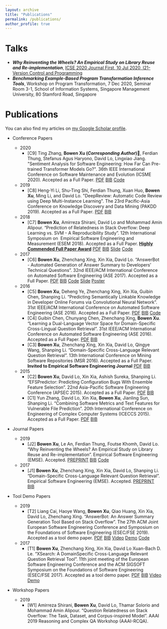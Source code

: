 ```yaml
---
layout: archive
title: "Publications"
permalink: /publications/
author_profile: true
---
```


<!-- {% if author.googlescholar %}
  You can also find my articles on <u><a href="{{author.googlescholar}}">my Google Scholar profile</a>.</u>
{% endif %}

{% include base_path %}

{% for post in site.publications reversed %}
  {% include archive-single.html %}
{% endfor %} -->



# Talks
* **_Why Reinventing the Wheels? An Empirical Study on Library Reuse and Re-implementation_**, [ICSE 2020 Journal First, 10 Jul 2020, I21-Version Control and Programming](https://2020.icse-conferences.org/details/icse-2020-Journal-First/8/Why-Reinventing-the-Wheels-An-Empirical-Study-on-Library-Reuse-and-Re-implementation)
* **_Benchmarking Example-Based Program
Transformation Inference Tools_**, Workshop on Program Transformation, 7 Dec 2020, Seminar Room 3-1, School of Information Systems, Singapore Management University, 80 Stamford Road, Singapore


# Publications

You can also find my articles on [my Google Scholar profile](https://scholar.google.com.sg/citations?user=rxslINgAAAAJ&hl=en).

* Conference Papers
    * 2020
        * [C9] Ting Zhang, **Bowen Xu (_Corresponding Author_)**, Ferdian Thung, Stefanus Agus Haryono, David Lo, Lingxiao Jiang. "Sentiment Analysis for Software Engineering: How Far Can Pre-trained Transformer Models Go?". 36th IEEE International Conference on Software Maintenance and Evolution (ICSME 2020). Accepted as a Full Paper. [PDF](https://xbwer.github.io/publications/ICSME2020.pdf)  [BIB](https://raw.githubusercontent.com/XBWer/xbwer.github.io/master/_publications/ICSME_bib.html) [Code](https://github.com/soarsmu/SA4SE)
    * 2019
        * [C8] Heng-Yi Li, Shu-Ting Shi, Ferdian Thung, Xuan Huo, **Bowen Xu**, Ming Li, and David Lo. "DeepReview: Automatic Code Review using Deep Multi-Instance Learning". The 23rd Pacific-Asia Conference on Knowledge Discovery and Data Mining (PAKDD 2019). Accepted as a Full Paper. [PDF](https://xbwer.github.io/publications/PAKDD2019.pdf)  [BIB](https://raw.githubusercontent.com/XBWer/xbwer.github.io/master/_publications/PAKDD2019_bib.html)
    * 2018
        * [C7] **Bowen Xu**, Amirreza Shirani, David Lo and Mohammad Amin Alipour. “Prediction of Relatedness in Stack Overflow: Deep Learning vs. SVM - A Reproducibility Study”. 12th International Symposium on  Empirical Software Engineering and Measurement (ESEM 2018). Accepted as a Full Paper. **[Highly Commended Full Paper Award](https://xbwer.github.io/publications/ESEM_highly_commended_full_paper_award.pdf)** [PDF](https://xbwer.github.io/publications/ESEM2018.pdf)  [BIB](https://raw.githubusercontent.com/XBWer/xbwer.github.io/master/_publications/ESEM2018_bib.html) [Slide](https://xbwer.github.io/publications/ESEM2018-Slide.pdf) [Code](https://github.com/XBWer/ESEM2018)
    * 2017
        * [C6] **Bowen Xu**, Zhenchang Xing, Xin Xia, David Lo. “AnswerBot - Automated Generation of Answer Summary to Developers’ Technical Questions”. 32nd IEEE/ACM International Conference on Automated Software Engineering (ASE 2017). Accepted as a Full Paper. [PDF](https://xbwer.github.io/publications/ASE2017.pdf)  [BIB](https://raw.githubusercontent.com/XBWer/xbwer.github.io/master/_publications/ASE2017_bib.html) [Code](https://github.com/XBWer/AnswerBot) [Slide](https://xbwer.github.io/publications/ASE2017-Slide.pdf) [Poster](https://xbwer.github.io/publications/ASE2017-Poster.pdf)
    * 2016
        * [C5] **Bowen Xu**, Deheng Ye, Zhenchang Xing, Xin Xia, Guibin Chen, Shanping Li. “Predicting Semantically Linkable Knowledge in Developer Online Forums via Convolutional Neural Network”. 31st IEEE/ACM International Conference on Automated Software Engineering (ASE 2016). Accepted as a Full Paper. [PDF](https://xbwer.github.io/publications/ASE2016.pdf)  [BIB](https://raw.githubusercontent.com/XBWer/xbwer.github.io/master/_publications/ASE2016_bib.html) [Code](https://github.com/XBWer/ase16-CNN)
        * [C4] Guibin Chen, Chunyang Chen, Zhenchang Xing, **Bowen Xu**. “Learning a Dual-Language Vector Space for Domain-Specific Cross-Lingual Question Retrieval”. 31st IEEE/ACM International Conference on Automated Software Engineering (ASE 2016). Accepted as a Full Paper. [PDF](https://xbwer.github.io/publications/ASE2016_gbchen.pdf)  [BIB](https://raw.githubusercontent.com/XBWer/xbwer.github.io/master/_publications/ASE2016_gbchen_bib.html)
        * [C3] **Bowen Xu**, Zhenchang Xing, Xin Xia, David Lo, Qingye Wang, Shanping Li. “Domain-Specific Cross-Language Relevant Question Retrieval”. 13th International Conference on Mining Software Repositories (MSR 2016). Accepted as a Full Paper. **Invited to Empirical Software Engineering Journal** [PDF](https://xbwer.github.io/publications/MSR2016.pdf)  [BIB](https://raw.githubusercontent.com/XBWer/xbwer.github.io/master/_publications/MSR2016_bib.html)
    * 2015
        - [C2] **Bowen Xu**, David Lo, Xin Xia, Ashish Sureka, Shanping Li. “EFSPredictor: Predicting Configuration Bugs With Ensemble Feature Selection”. 22nd Asia-Pacific Software Engineering Conference (APSEC 2015). Accepted as a Full Paper. [PDF](https://xbwer.github.io/publications/APSEC2015.pdf)  [BIB](https://raw.githubusercontent.com/XBWer/xbwer.github.io/master/_publications/APSEC2015_bib.html)
        - [C1] Yun Zhang, David Lo, Xin Xia, **Bowen Xu**, Jianling Sun, Shanping Li. “Combining Software Metrics and Text Features for Vulnerable File Prediction”. 20th International Conference on Engineering of Complex Computer Systems (ICECCS 2015). Accepted as a Full Paper. [PDF](https://xbwer.github.io/publications/ICECCS2015.pdf)  [BIB](https://raw.githubusercontent.com/XBWer/xbwer.github.io/master/_publications/ICECCS2015_bib.html)
        
* Journal Papers
    * 2019
        * [J2] **Bowen Xu**, Le An, Ferdian Thung, Foutse Khomh, David Lo. “Why Reinventing the Wheels? An Empirical Study on Library Reuse and Re-implementation”. Empirical Software Engineering (EMSE). Accepted. [PREPRINT](https://xbwer.github.io/publications/EMSE2019.pdf)  [BIB](https://raw.githubusercontent.com/XBWer/xbwer.github.io/master/_publications/EMSE2019_bib.html) [Code](https://github.com/XBWer/reuse_reimpl) 
    * 2017
        * [J1] **Bowen Xu**, Zhenchang Xing, Xin Xia, David Lo, Shanping Li. “Domain-Specific Cross-Language Relevant Question Retrieval”. Empirical Software Engineering (EMSE). Accepted. [PREPRINT](https://xbwer.github.io/publications/EMSE2017.pdf)  [BIB](https://raw.githubusercontent.com/XBWer/xbwer.github.io/master/_publications/EMSE2017_bib.html)

* Tool Demo Papers
    * 2019
        * [T2] Liang Cai, Haoye Wang, **Bowen Xu**, Qiao Huang, Xin Xia, David Lo, Zhenchang Xing. “AnswerBot: An Answer Summary Generation Tool Based on Stack Overflow”. The 27th ACM Joint European Software Engineering Conference and Symposium on the Foundations of Software Engineering (ESEC/FSE 2019). Accepted as a tool demo paper. [PDF](https://xbwer.github.io/publications/FSE2019_Tool.pdf)  [BIB](https://raw.githubusercontent.com/XBWer/xbwer.github.io/master/_publications/FSE2019_Tool_bib.html) [Video](https://youtu.be/EfHp_Cbeg2w) [Demo](http://answerbot.se-research.org) [Code]([Code](https://github.com/XBWer/AnswerBot))
    * 2017
        * [T1] **Bowen Xu**, Zhenchang Xing, Xin Xia, David Lo Xuan-Bach D. Le. “XSearch: A DomainSpecific Cross-Language Relevant Question Retrieval Tool”. 11th joint meeting of the European Software Engineering Conference and the ACM SIGSOFT Symposium on the Foundations of Software Engineering (ESEC/FSE 2017). Accepted as a tool demo paper. [PDF](https://xbwer.github.io/publications/FSE2017_Tool.pdf)  [BIB](https://raw.githubusercontent.com/XBWer/xbwer.github.io/master/_publications/FSE2017_Tool_bib.html) [Video](https://youtu.be/GP3avNER0Os) [Demo](http://67.230.191.128:8080/XSearch)


* Workshop Papers
    * 2019
        * [W1] Amirreza Shirani, **Bowen Xu**, David Lo, Thamar Solorio and Mohammad Amin Alipour. “Question Relatedness on Stack Overflow: The Task, Dataset, and Corpus-inspired Model”. AAAI 2019 Reasoning and Complex QA Workshop (AAAI-RCQA).
